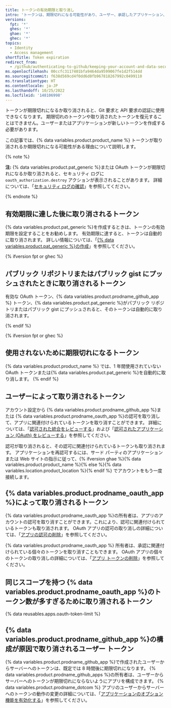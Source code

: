 ```yaml
---
title: トークンの有効期限と取り消し
intro: 'トークンは、期限切れになる可能性があり、ユーザー、承認したアプリケーション、{% data variables.product.product_name %} 自体によって取り消される場合もあります。'
versions:
  fpt: '*'
  ghes: '*'
  ghae: '*'
  ghec: '*'
topics:
  - Identity
  - Access management
shortTitle: Token expiration
redirect_from:
  - /github/authenticating-to-github/keeping-your-account-and-data-secure/token-expiration-and-revocation
ms.openlocfilehash: 00ccfc3117401bfa9464da9599067fe1d2f514dd
ms.sourcegitcommit: f638d569cd4f0dd6d0fb967818267992c0499110
ms.translationtype: HT
ms.contentlocale: ja-JP
ms.lasthandoff: 10/25/2022
ms.locfileid: '148106998'
---
```

トークンが期限切れになるか取り消されると、Git 要求と API 要求の認証に使用できなくなります。 期限切れのトークンや取り消されたトークンを復元することはできません。ユーザーまたはアプリケーションが新しいトークンを作成する必要があります。

この記事では、{% data variables.product.product_name %} トークンが取り消されるか期限切れになる可能性がある理由について説明します。

{% note %}

**注:** {% data variables.product.pat_generic %}または OAuth トークンが期限切れになるか取り消されると、セキュリティ ログに `oauth_authorization.destroy` アクションが表示されることがあります。 詳細については、「[セキュリティ ログの確認](/github/authenticating-to-github/keeping-your-account-and-data-secure/reviewing-your-security-log)」を参照してください。

{% endnote %}

## 有効期限に達した後に取り消されるトークン

{% data variables.product.pat_generic %}を作成するときは、トークンの有効期限を設定することをお勧めします。 有効期限に達すると、トークンは自動的に取り消されます。 詳しい情報については、「[{% data variables.product.pat_generic %}の作成](/github/authenticating-to-github/keeping-your-account-and-data-secure/creating-a-personal-access-token)」を参照してください。

{% ifversion fpt or ghec %}
## パブリック リポジトリまたはパブリック gist にプッシュされたときに取り消されるトークン

有効な OAuth トークン、{% data variables.product.prodname_github_app %} トークン、{% data variables.product.pat_generic %}がパブリック リポジトリまたはパブリック gist にプッシュされると、そのトークンは自動的に取り消されます。 

{% endif %}

{% ifversion fpt or ghec %}
## 使用されないために期限切れになるトークン

{% data variables.product.product_name %} では、1 年間使用されていない OAuth トークンまたは{% data variables.product.pat_generic %}を自動的に取り消します。
{% endif %}

## ユーザーによって取り消されるトークン

アカウント設定から {% data variables.product.prodname_github_app %}または {% data variables.product.prodname_oauth_app %}の認可を取り消して、アプリに関連付けられているトークンを取り消すことができます。 詳細については、「[認可された統合をレビューする](/github/authenticating-to-github/keeping-your-account-and-data-secure/reviewing-your-authorized-integrations)」および「[認可されたアプリケーション (OAuth) をレビューする](/github/authenticating-to-github/keeping-your-account-and-data-secure/reviewing-your-authorized-applications-oauth)」を参照してください。

認可が取り消されると、その認可に関連付けられているトークンも取り消されます。 アプリケーションを再認可するには、サード パーティのアプリケーションまたは Web サイトの指示に従って、{% ifversion ghae %}{% data variables.product.product_name %}{% else %}{% data variables.location.product_location %}{% endif %} でアカウントをもう一度接続します。

## {% data variables.product.prodname_oauth_app %}によって取り消されるトークン

{% data variables.product.prodname_oauth_app %}の所有者は、アプリのアカウントの認可を取り消すことができます。これにより、認可に関連付けられているトークンも取り消されます。 OAuth アプリの認可の取り消しの詳細については、「[アプリの認可の削除](/rest/reference/apps#delete-an-app-authorization)」を参照してください。

{% data variables.product.prodname_oauth_app %} 所有者は、承認に関連付けられている個々のトークンを取り消すこともできます。 OAuth アプリの個々のトークンの取り消しの詳細については、「[アプリ トークンの削除](/rest/apps/oauth-applications#delete-an-app-token)」を参照してください。

## 同じスコープを持つ {% data variables.product.prodname_oauth_app %}のトークン数が多すぎるために取り消されるトークン

{% data reusables.apps.oauth-token-limit %}

## {% data variables.product.prodname_github_app %}の構成が原因で取り消されるユーザー トークン

{% data variables.product.prodname_github_app %}で作成されたユーザーからサーバーへのトークンは、既定では 8 時間後に期限切れになります。 {% data variables.product.prodname_github_apps %}の所有者は、ユーザーからサーバーへのトークンが期限切れにならないようにアプリを構成できます。 {% data variables.product.prodname_dotcom %} アプリのユーザーからサーバーへのトークンの動作の変更の詳細については、「[アプリケーションのオプション機能を有効化する](/developers/apps/getting-started-with-apps/activating-optional-features-for-apps)」を参照してください。
